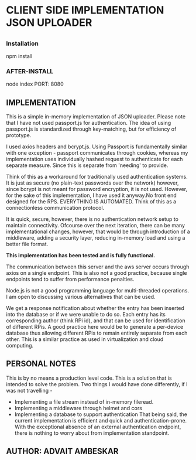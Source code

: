 # CLIENT SIDE IMPLEMENTATION JSON UPLOADER

## 
### Installation
npm install

### AFTER-INSTALL
node index
PORT: 8080 

## IMPLEMENTATION
This is a simple in-memory implementation of JSON uploader. Please note that I have not used passport.js for authentication. The idea of using passport.js is standardized through key-matching, but for efficiency of prototype.

I used axios headers and bcrypt.js. Using Passport is fundamentally similar with one exception - passport communicates through cookies, whereas my implementation uses individually hashed request to authenticate for each separate measure. Since this is separate from 'needing' to provide.

Think of this as a workaround for traditionally used authentication systems. It is just as secure (no plain-text passwords over the network) however, since bcrypt is not meant for password encryption, it is not used.
However, for the sake of this implementation, I have used it anyway.No front end designed for the RPS. EVERYTHING IS AUTOMATED. Think of this as a connectionless communication protocol.

It is quick, secure, however, there is no authentication network setup to maintain connectivity.
Ofcourse over the next iteration, there can be many implementational changes, however, that would be through introduction of a middleware, adding a security layer, reducing in-memory load and using a better file format.

**This implementation has been tested and is fully functional.**

The communication between this server and the aws server occurs through axios on a single endpoint. This is also not a good practice, because single endpoints tend to suffer from performance penalties.

Node.js is not a good programming language for multi-threaded operations. I am open to discussing various alternatives that can be used.

We get a response notification about whether the entry has been inserted into the database or if we were unable to do so. Each entry has its corresponding author (think RPi id), and that can be used for identification of different RPis. A good practice here would be to generate a per-device database thus allowing different RPis to remain entirely separate from each other. This is a similar practice as used in virtualization and cloud computing.

## PERSONAL NOTES

This is by no means a production level code. This is a solution that is intended to solve the problem.
Two things I would have done differently, if I was not travelling -
* Implementing a file stream instead of in-memory fileread.
* Implementing a middleware through helmet and cors
* Implementing a database to support authentication
That being said, the current implementation is efficient and quick and authentication-prone. With the exceptional absence of an external authentication endpoint, there is nothing to worry about from implementation standpoint.


## AUTHOR: ADVAIT AMBESKAR

